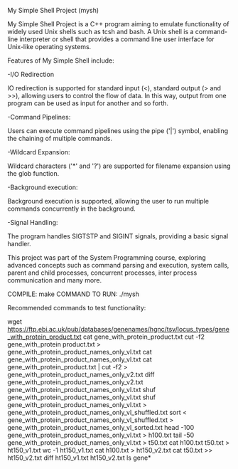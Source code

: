 My Simple Shell Project (mysh)

My Simple Shell Project is a C++ program aiming to emulate functionality of widely used Unix shells such as tcsh and bash. A Unix shell is a command-line interpreter or shell that provides a command line user interface for Unix-like operating systems.

Features of My Simple Shell include:

-I/O Redirection

IO redirection is supported for standard input (<), standard output (> and >>), allowing users to control the flow of data. In this way, output from one program can be used as input for another and so forth.

-Command Pipelines:

Users can execute command pipelines using the pipe ('|') symbol, enabling the chaining of multiple commands.

-Wildcard Expansion:

Wildcard characters ('*' and '?') are supported for filename expansion using the glob function.

-Background execution:

Background execution is supported, allowing the user to run multiple commands concurrently in the background.

-Signal Handling:

The program handles SIGTSTP and SIGINT signals, providing a basic signal handler.

This project was part of the System Programming course, exploring advanced concepts such as command parsing and execution, system calls, parent and child processes, concurrent processes, inter process communication and many more.

COMPILE: make
COMMAND TO RUN: ./mysh

Recommended commands to test functionality:

wget https://ftp.ebi.ac.uk/pub/databases/genenames/hgnc/tsv/locus_types/gene_with_protein_product.txt cat gene_with_protein_product.txt
cut -f2 gene_with_protein product.txt > gene_with_protein_product_names_only_vl.txt
cat gene_with_protein_product_names_only_vl.txt
cat gene_with_protein_product.txt | cut -f2 > gene_with_protein_product_names_only_v2.txt
diff gene_with_protein_product_names_only_v2.txt gene_with_protein_product_names_only_vl.txt
shuf gene_with_protein_product_names_only_vl.txt
shuf gene_with_protein_product_names_only_vl.txt > gene_with_protein_product_names_only_vl_shuffled.txt
sort < gene_with_protein_product_names_only_vl_shuffled.txt > gene_with_protein_product_names_only_vl_sorted.txt
head -100 gene_with_protein_product_names_only_vl.txt > h100.txt
tail -50 gene_with_protein_product_names_only_vl.txt > t50.txt
cat h100.txt t50.txt > ht150_v1.txt
wc -1 ht150_v1.txt
cat h100.txt > ht150_v2.txt
cat t50.txt >> ht150_v2.txt
diff ht150_v1.txt ht150_v2.txt
ls gene*

